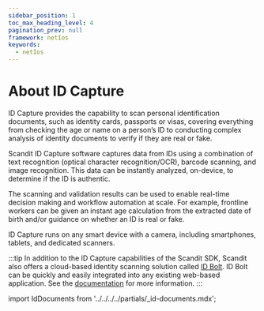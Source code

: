 ```yaml
---
sidebar_position: 1
toc_max_heading_level: 4
pagination_prev: null
framework: netIos
keywords:
  - netIos
---
```


# About ID Capture

ID Capture provides the capability to scan personal identification documents, such as identity cards, passports or visas, covering everything from checking the age or name on a person’s ID to conducting complex analysis of identity documents to verify if they are real or fake.

Scandit ID Capture software captures data from IDs using a combination of text recognition (optical character recognition/OCR), barcode scanning, and image recognition. This data can be instantly analyzed, on-device, to determine if the ID is authentic.

The scanning and validation results can be used to enable real-time decision making and workflow automation at scale. For example, frontline workers can be given an instant age calculation from the extracted date of birth and/or guidance on whether an ID is real or fake.

ID Capture runs on any smart device with a camera, including smartphones, tablets, and dedicated scanners.

:::tip
In addition to the ID Capture capabilities of the Scandit SDK, Scandit also offers a cloud-based identity scanning solution called [ID Bolt](https://www.scandit.com/products/id-bolt/). ID Bolt can be quickly and easily integrated into any existing web-based application. See the [documentation](/hosted/id-bolt/overview.md) for more information.
:::

import IdDocuments from '../../../../partials/_id-documents.mdx';

<IdDocuments/>